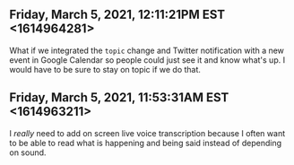 ## Friday, March 5, 2021, 12:11:21PM EST <1614964281>

What if we integrated the `topic` change and Twitter notification with a
new event in Google Calendar so people could just see it and know what's
up. I would have to be sure to stay on topic if we do that.

## Friday, March 5, 2021, 11:53:31AM EST <1614963211>

I *really* need to add on screen live voice transcription because I
often want to be able to read what is happening and being said instead
of depending on sound.

